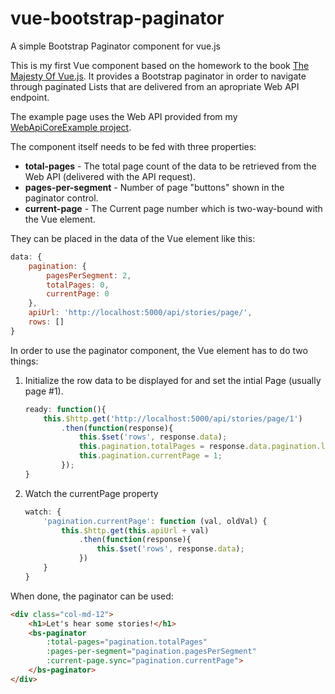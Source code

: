 # vue-bootstrap-paginator
A simple Bootstrap Paginator component for vue.js

This is my first Vue component based on the homework to the book
[The Majesty Of Vue.js](https://leanpub.com/vuejs). It provides a Bootstrap
paginator in order to navigate through paginated Lists that are delivered 
from an apropriate Web API endpoint. 

The example page uses the Web API provided from my [WebApiCoreExample project](https://github.com/miseeger/WebApiCoreExample).

The component itself needs to be fed with three properties:

* __total-pages__ - The total page count of the data to be retrieved from the Web API (delivered with the API request).
* __pages-per-segment__ - Number of page "buttons" shown in the paginator control.
* __current-page__ - The Current page number which is two-way-bound with the Vue element.

They can be placed in the data of the Vue element like this:

```javascript
data: {
    pagination: {
        pagesPerSegment: 2,
        totalPages: 0,
        currentPage: 0                    
    },
    apiUrl: 'http://localhost:5000/api/stories/page/',
    rows: []
}    
``` 

In order to use the paginator component, the Vue element has to do two things:

1) Initialize the row data to be displayed for and set the intial Page (usually page #1).
    ```javascript
    ready: function(){
        this.$http.get('http://localhost:5000/api/stories/page/1')
            .then(function(response){
                this.$set('rows', response.data);
                this.pagination.totalPages = response.data.pagination.lastPage;
                this.pagination.currentPage = 1;
            });
    }
    ```
2) Watch the currentPage property
    ```javascript
    watch: {
        'pagination.currentPage': function (val, oldVal) {
            this.$http.get(this.apiUrl + val)
                .then(function(response){
                    this.$set('rows', response.data);
                })
        }
    } 
    ```

When done, the paginator can be used:
```html
<div class="col-md-12">
    <h1>Let's hear some stories!</h1>
    <bs-paginator 
        :total-pages="pagination.totalPages" 
        :pages-per-segment="pagination.pagesPerSegment" 
        :current-page.sync="pagination.currentPage">
    </bs-paginator>
</div>
```